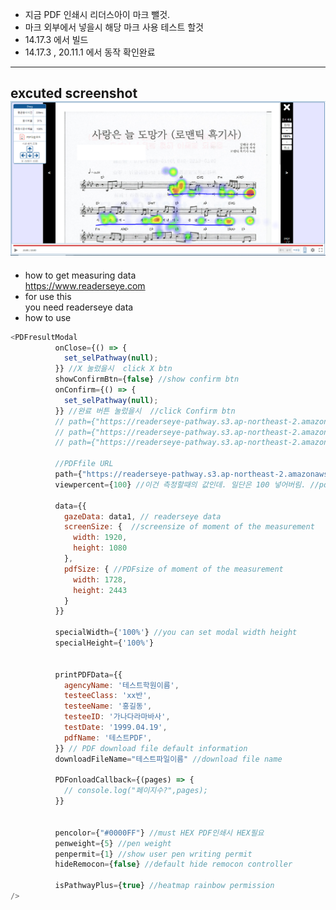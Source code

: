 - 지금 PDF 인쇄시 리더스아이 마크 뺄것.
- 마크 외부에서 넣을시 해당 마크 사용 테스트 할것 
- 14.17.3 에서 빌드  
- 14.17.3 ,  20.11.1 에서 동작 확인완료
-----------------------------------------------------
excuted screenshot 
<img src="./example.png">
-------------------------------------


- how to get measuring data  
https://www.readerseye.com
- for use this  
you need readerseye data 
- how to use 
```javascript
<PDFresultModal
          onClose={() => {
            set_selPathway(null);
          }} //X 눌렀을시  click X btn
          showConfirmBtn={false} //show confirm btn
          onConfirm={() => {
            set_selPathway(null);
          }} //완료 버튼 눌렀을시  //click Confirm btn
          // path={"https://readerseye-pathway.s3.ap-northeast-2.amazonaws.com/25.pdf"} //1번 json
          // path={"https://readerseye-pathway.s3.ap-northeast-2.amazonaws.com/18.pdf"} //300번 json
          // path={"https://readerseye-pathway.s3.ap-northeast-2.amazonaws.com/95.pdf"} //301번 json

          //PDFfile URL
          path={"https://readerseye-pathway.s3.ap-northeast-2.amazonaws.com/4.pdf"} //302번 json
          viewpercent={100} //이건 측정할때의 값인데. 일단은 100 넣어버림. //pdfviewpercent

          data={{
            gazeData: data1, // readerseye data
            screenSize: {  //screensize of moment of the measurement
              width: 1920,
              height: 1080
            },
            pdfSize: { //PDFsize of moment of the measurement
              width: 1728,
              height: 2443
            }
          }}

          specialWidth={'100%'} //you can set modal width height
          specialHeight={'100%'}


          printPDFData={{
            agencyName: '테스트학원이름',
            testeeClass: 'xx반',
            testeeName: '홍길동',
            testeeID: '가나다라마바사',
            testDate: '1999.04.19',
            pdfName: '테스트PDF',
          }} // PDF download file default information
          downloadFileName="테스트파일이름" //download file name

          PDFonloadCallback={(pages) => {
            // console.log("페이지수?",pages);
          }}


          pencolor={"#0000FF"} //must HEX PDF인쇄시 HEX필요
          penweight={5} //pen weight
          penpermit={1} //show user pen writing permit
          hideRemocon={false} //default hide remocon controller
          
          isPathwayPlus={true} //heatmap rainbow permission
/>
```

